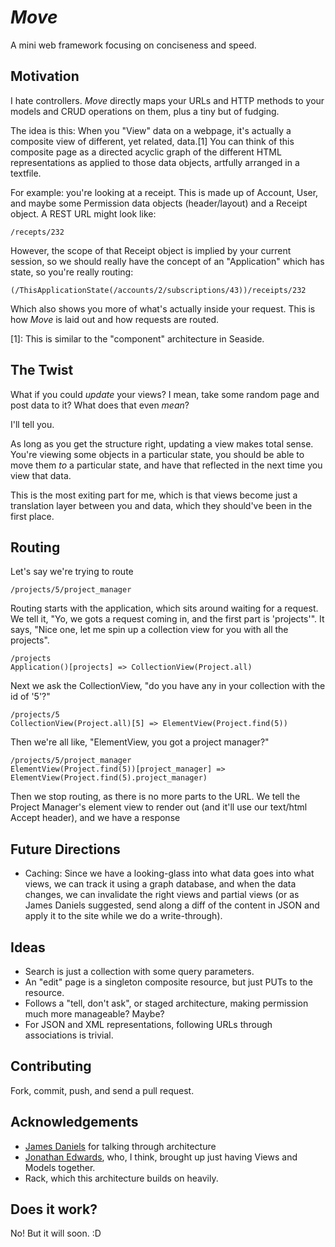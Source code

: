 *Move*
======
A mini web framework focusing on conciseness and speed.

Motivation
----------
I hate controllers. *Move* directly maps your URLs and HTTP methods to your models and CRUD operations on them, plus a tiny but of fudging.

The idea is this: When you "View" data on a webpage, it's actually a composite view of different, yet related, data.[1] You can think of this composite page as a directed acyclic graph of the different HTML representations as applied to those data objects, artfully arranged in a textfile.

For example: you're looking at a receipt. This is made up of Account, User, and maybe some Permission data objects (header/layout) and a Receipt object. A REST URL might look like:

    /recepts/232
    
However, the scope of that Receipt object is implied by your current session, so we should really have the concept of an "Application" which has state, so you're really routing:

    (/ThisApplicationState(/accounts/2/subscriptions/43))/receipts/232

Which also shows you more of what's actually inside your request. This is how *Move* is laid out and how requests are routed.

[1]: This is similar to the "component" architecture in Seaside.

The Twist
---------
What if you could *update* your views? I mean, take some random page and post data to it? What does that even _mean_?

I'll tell you.

As long as you get the structure right, updating a view makes total sense. You're viewing some objects in a particular state, you should be able to move them *to* a particular state, and have that reflected in the next time you view that data.

This is the most exiting part for me, which is that views become just a translation layer between you and data, which they should've been in the first place.

Routing
-------
Let's say we're trying to route

    /projects/5/project_manager

Routing starts with the application, which sits around waiting for a request. We tell it, "Yo, we gots a request coming in, and the first part is 'projects'". It says, "Nice one, let me spin up a collection view for you with all the projects".

    /projects
    Application()[projects] => CollectionView(Project.all)

Next we ask the CollectionView, "do you have any in your collection with the id of '5'?"
    
    /projects/5
    CollectionView(Project.all)[5] => ElementView(Project.find(5))

Then we're all like, "ElementView, you got a project manager?"
    
    /projects/5/project_manager
    ElementView(Project.find(5))[project_manager] => ElementView(Project.find(5).project_manager)

Then we stop routing, as there is no more parts to the URL. We tell the Project Manager's element view to render out (and it'll use our text/html Accept header), and we have a response

Future Directions
-----------------
* Caching: Since we have a looking-glass into what data goes into what views, we can track it using a graph database, and when the data changes, we can invalidate the right views and partial views (or as James Daniels suggested, send along a diff of the content in JSON and apply it to the site while we do a write-through).

Ideas
-----
* Search is just a collection with some query parameters.
* An "edit" page is a singleton composite resource, but just PUTs to the resource.
* Follows a "tell, don't ask", or staged architecture, making permission much more manageable? Maybe?
* For JSON and XML representations, following URLs through associations is trivial.

Contributing
------------
Fork, commit, push, and send a pull request.

Acknowledgements
----------------
* [James Daniels](http://www.jamesdaniels.net/) for talking through architecture
* [Jonathan Edwards](http://coherence-lang.org/), who, I think, brought up just having Views and Models together.
* Rack, which this architecture builds on heavily.

Does it work?
-------------
No! But it will soon. :D